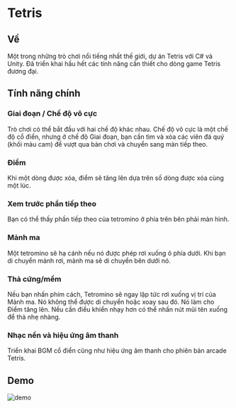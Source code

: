 # Tetris
## Về
Một trong những trò chơi nổi tiếng nhất thế giới, dự án Tetris với C# và Unity. Đã triển khai hầu hết các tính năng cần thiết cho dòng game Tetris đương đại.

## Tính năng chính
### Giai đoạn / Chế độ vô cực
Trò chơi có thể bắt đầu với hai chế độ khác nhau. Chế độ vô cực là một chế độ cổ điển, nhưng ở chế độ Giai đoạn, bạn cần tìm và xóa các viên đá quý (khối màu cam) để vượt qua bàn chơi và chuyển sang màn tiếp theo.

### Điểm
Khi một dòng được xóa, điểm sẽ tăng lên dựa trên số dòng được xóa cùng một lúc. 

### Xem trước phần tiếp theo
Bạn có thể thấy phần tiếp theo của tetromino ở phía trên bên phải màn hình.

### Mảnh ma
Một tetromino sẽ hạ cánh nếu nó được phép rơi xuống ô phía dưới. Khi bạn di chuyển mảnh rơi, mảnh ma sẽ di chuyển bên dưới nó.

### Thả cứng/mềm
Nếu bạn nhấn phím cách, Tetromino sẽ ngay lập tức rơi xuống vị trí của Mảnh ma. Nó không thể được di chuyển hoặc xoay sau đó. Nó làm cho Điểm tăng lên. Nếu cần điều khiển nhạy hơn có thể nhấn nút mũi tên xuống để thả nhẹ nhàng.

### Nhạc nền và hiệu ứng âm thanh
Triển khai BGM cổ điển cũng như hiệu ứng âm thanh cho phiên bản arcade Tetris.

## Demo
![demo]

[demo]: screenshots/demo.gif
